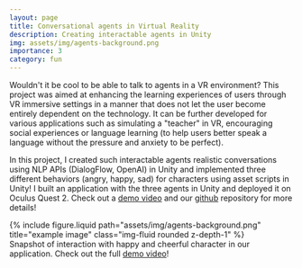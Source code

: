 ```yaml
---
layout: page
title: Conversational agents in Virtual Reality
description: Creating interactable agents in Unity
img: assets/img/agents-background.png
importance: 3
category: fun 
---
```


Wouldn't it be cool to be able to talk to agents in a VR environment? This project was aimed at enhancing the learning experiences of users through VR immersive settings in a manner that does not let the user become entirely dependent on the technology. It can be further developed for various applications such as simulating a "teacher" in VR, encouraging social experiences or language learning (to help users better speak a language without the pressure and anxiety to be perfect). 

In this project, I created such interactable agents realistic conversations using NLP APIs (DialogFlow, OpenAI) in Unity and implemented three different behaviors (angry, happy, sad) for characters using asset scripts in Unity! I built an application with the three agents in Unity and deployed it on Oculus Quest 2. Check out a [demo video](https://www.youtube.com/watch?v=RGchlc1N00c) and our <a href="https://github.com/avanitanna/learning-with-VR">github</a> repository for more details!

<div class="row">
    <div class="col-sm mt-3 mt-md-0">
        {% include figure.liquid path="assets/img/agents-background.png" title="example image" class="img-fluid rounded z-depth-1" %}
    </div>
</div>
<div class="caption">
    Snapshot of interaction with happy and cheerful character in our application. Check out the full <a href="https://www.youtube.com/watch?v=RGchlc1N00c">demo video</a>!
</div>
